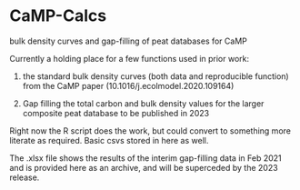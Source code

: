 # CaMP-Calcs
bulk density curves and gap-filling of peat databases for CaMP

Currently a holding place for a few functions used in prior work:

1) the standard bulk density curves (both data and reproducible function) from the CaMP paper (10.1016/j.ecolmodel.2020.109164)

2) Gap filling the total carbon and bulk density values for the larger composite peat database to be published in 2023

Right now the R script does the work, but could convert to something more literate as required.  Basic csvs stored in here as well.

The .xlsx file shows the results of the interim gap-filling data in Feb 2021 and is provided here as an archive, and will be superceded by the 2023 release.
